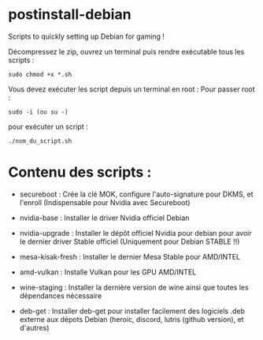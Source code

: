 # postinstall-debian

Scripts to quickly setting up Debian for gaming !




Décompressez le zip, ouvrez un terminal puis rendre exécutable tous les scripts :

    sudo chmod +x *.sh
  
Vous devez exécuter les script depuis un terminal en root :
Pour passer root : 

    sudo -i (ou su -)

pour exécuter un script :

    ./nom_du_script.sh

# Contenu des scripts :

- secureboot : Crée la clé MOK, configure l'auto-signature pour DKMS, et l'enroll (Indispensable pour Nvidia avec Secureboot)
- nvidia-base : Installer le driver Nvidia officiel Debian
- nvidia-upgrade : Installer le dépôt officiel Nvidia pour debian pour avoir le dernier driver Stable officiel (Uniquement pour Debian STABLE !!)
  
- mesa-kisak-fresh : Installer le dernier Mesa Stable pour AMD/INTEL
- amd-vulkan : Installe Vulkan pour les GPU AMD/INTEL

- wine-staging : Installer la dernière version de wine ainsi que toutes les dépendances nécessaire
- deb-get : Installer deb-get pour installer facilement des logiciels .deb externe aux dépots Debian (heroic, discord, lutris (github version), et d'autres)
